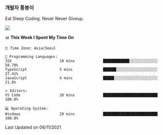 ### 개발자 통붕이
Eat Sleep Coding.
Never Never Giveup.

<img src="https://github-readme-stats.vercel.app/api/top-langs/?username=tiaz0128&layout=compact" />

<br/>

<!--START_SECTION:waka-->
📊 **This Week I Spent My Time On** 

```text
⌚︎ Time Zone: Asia/Seoul

💬 Programming Languages: 
JSX                      10 mins             ████████████░░░░░░░░░░░░░   50.79% 
TypeScript               5 mins              ██████░░░░░░░░░░░░░░░░░░░   27.41% 
JavaScript               4 mins              █████░░░░░░░░░░░░░░░░░░░░   21.8%

🔥 Editors: 
VS Code                  20 mins             █████████████████████████   100.0%

💻 Operating System: 
Windows                  20 mins             █████████████████████████   100.0%

```


 Last Updated on 06/11/2021
<!--END_SECTION:waka-->
